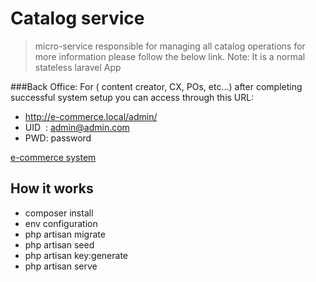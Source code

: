 # Catalog service
>  micro-service responsible for managing all catalog operations 
for more information please follow the below link.
Note: It is a normal stateless laravel App

###Back Office: For ( content creator, CX, POs, etc...)
after completing successful system setup you can access through this URL: 

- http://e-commerce.local/admin/
- UID  : admin@admin.com
- PWD: password 

[e-commerce system](https://github.com/waelwalid/e-commerce-micro "e-commerce system")

## How it works
- composer install
- env configuration
- php artisan migrate
- php artisan seed
- php artisan key:generate
- php artisan serve
